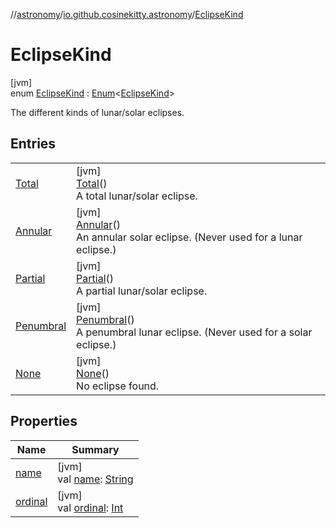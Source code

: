 //[astronomy](../../../index.md)/[io.github.cosinekitty.astronomy](../index.md)/[EclipseKind](index.md)

# EclipseKind

[jvm]\
enum [EclipseKind](index.md) : [Enum](https://kotlinlang.org/api/latest/jvm/stdlib/kotlin/-enum/index.html)&lt;[EclipseKind](index.md)&gt; 

The different kinds of lunar/solar eclipses.

## Entries

| | |
|---|---|
| [Total](-total/index.md) | [jvm]<br>[Total](-total/index.md)()<br>A total lunar/solar eclipse. |
| [Annular](-annular/index.md) | [jvm]<br>[Annular](-annular/index.md)()<br>An annular solar eclipse. (Never used for a lunar eclipse.) |
| [Partial](-partial/index.md) | [jvm]<br>[Partial](-partial/index.md)()<br>A partial lunar/solar eclipse. |
| [Penumbral](-penumbral/index.md) | [jvm]<br>[Penumbral](-penumbral/index.md)()<br>A penumbral lunar eclipse. (Never used for a solar eclipse.) |
| [None](-none/index.md) | [jvm]<br>[None](-none/index.md)()<br>No eclipse found. |

## Properties

| Name | Summary |
|---|---|
| [name](../-node-event-kind/-ascending/index.md#-372974862%2FProperties%2F-1216412040) | [jvm]<br>val [name](../-node-event-kind/-ascending/index.md#-372974862%2FProperties%2F-1216412040): [String](https://kotlinlang.org/api/latest/jvm/stdlib/kotlin/-string/index.html) |
| [ordinal](../-node-event-kind/-ascending/index.md#-739389684%2FProperties%2F-1216412040) | [jvm]<br>val [ordinal](../-node-event-kind/-ascending/index.md#-739389684%2FProperties%2F-1216412040): [Int](https://kotlinlang.org/api/latest/jvm/stdlib/kotlin/-int/index.html) |

